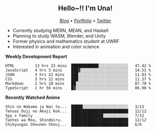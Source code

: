 <h2 align="center">
  Hello~!! I'm Una!
</h2>

<p align="center">
  <a href="https://anarchy.website/">Blog</a> &bull;
  <a href="https://una-ada.github.io/">Portfolio</a> &bull;
  <a href="https://twitter.com/xn__z7x">Twitter</a>
</p>

- Currently studying MERN, MEAN, and Haskell
- Planning to study WASM, Blender, and Unity
- Former physics and mathematics student at UWRF
- Interested in animation and color science

**Weekly Development Report**

<!--START_SECTION:waka-->

```text
HTML         13 hrs 23 mins  ████████████░░░░░░░░░░░░░   47.42 %
JavaScript   4 hrs 5 mins    ███▓░░░░░░░░░░░░░░░░░░░░░   14.51 %
JSON         3 hrs 22 mins   ███░░░░░░░░░░░░░░░░░░░░░░   11.93 %
CSS          3 hrs 12 mins   ███░░░░░░░░░░░░░░░░░░░░░░   11.37 %
Markdown     2 hrs 10 mins   ██░░░░░░░░░░░░░░░░░░░░░░░   07.70 %
TypeScript   1 hr 56 mins    █▓░░░░░░░░░░░░░░░░░░░░░░░   06.90 %
```

<!--END_SECTION:waka-->

**Recently Watched Anime**

<!-- RECENT-ANIME:START -->

    Shin no Nakama ja Nai to...  █████░░░░░░░░░░░░░░░░░░░░   3/13
    Tensai Ouji no Akaji Kok...  █████████████████████████   12/12
    Spy x Family                 ██████████████░░░░░░░░░░░   7/12
    Tantei wa Mou, Shindeiru.    █████████████████████████   12/12
    Chikyuugai Shounen Shouj...  █████████████████████████   6/6
<!-- RECENT-ANIME:END -->
